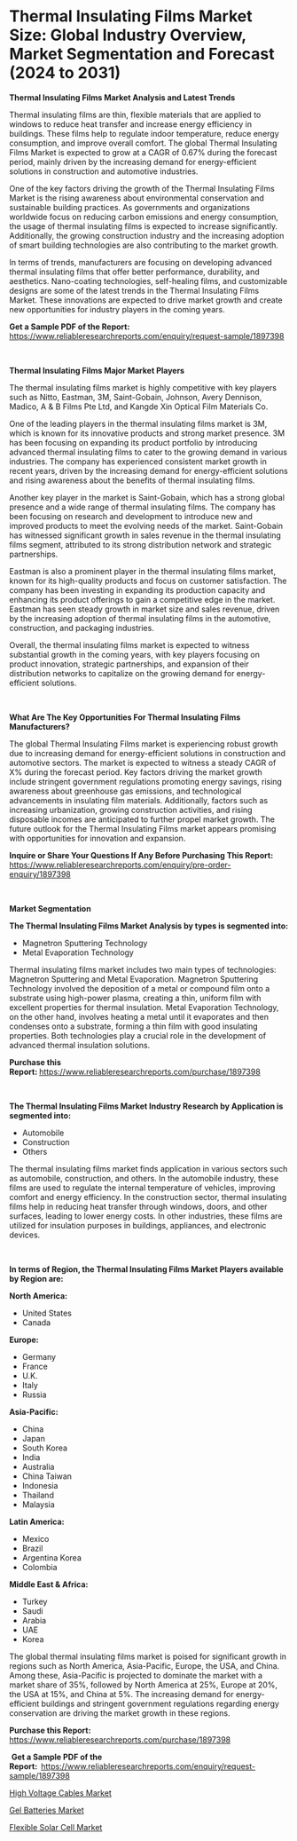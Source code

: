 <p><h1>Thermal Insulating Films Market Size: Global Industry Overview, Market Segmentation and Forecast (2024 to 2031)</h1></p><p><strong>Thermal Insulating Films Market Analysis and Latest Trends</strong></p>
<p><p>Thermal insulating films are thin, flexible materials that are applied to windows to reduce heat transfer and increase energy efficiency in buildings. These films help to regulate indoor temperature, reduce energy consumption, and improve overall comfort. The global Thermal Insulating Films Market is expected to grow at a CAGR of 0.67% during the forecast period, mainly driven by the increasing demand for energy-efficient solutions in construction and automotive industries.</p><p>One of the key factors driving the growth of the Thermal Insulating Films Market is the rising awareness about environmental conservation and sustainable building practices. As governments and organizations worldwide focus on reducing carbon emissions and energy consumption, the usage of thermal insulating films is expected to increase significantly. Additionally, the growing construction industry and the increasing adoption of smart building technologies are also contributing to the market growth.</p><p>In terms of trends, manufacturers are focusing on developing advanced thermal insulating films that offer better performance, durability, and aesthetics. Nano-coating technologies, self-healing films, and customizable designs are some of the latest trends in the Thermal Insulating Films Market. These innovations are expected to drive market growth and create new opportunities for industry players in the coming years.</p></p>
<p><strong>Get a Sample PDF of the Report:&nbsp;</strong> <a href="https://www.reliableresearchreports.com/enquiry/request-sample/1897398">https://www.reliableresearchreports.com/enquiry/request-sample/1897398</a></p>
<p>&nbsp;</p>
<p><strong>Thermal Insulating Films Major Market Players</strong></p>
<p><p>The thermal insulating films market is highly competitive with key players such as Nitto, Eastman, 3M, Saint-Gobain, Johnson, Avery Dennison, Madico, A & B Films Pte Ltd, and Kangde Xin Optical Film Materials Co.</p><p>One of the leading players in the thermal insulating films market is 3M, which is known for its innovative products and strong market presence. 3M has been focusing on expanding its product portfolio by introducing advanced thermal insulating films to cater to the growing demand in various industries. The company has experienced consistent market growth in recent years, driven by the increasing demand for energy-efficient solutions and rising awareness about the benefits of thermal insulating films.</p><p>Another key player in the market is Saint-Gobain, which has a strong global presence and a wide range of thermal insulating films. The company has been focusing on research and development to introduce new and improved products to meet the evolving needs of the market. Saint-Gobain has witnessed significant growth in sales revenue in the thermal insulating films segment, attributed to its strong distribution network and strategic partnerships.</p><p>Eastman is also a prominent player in the thermal insulating films market, known for its high-quality products and focus on customer satisfaction. The company has been investing in expanding its production capacity and enhancing its product offerings to gain a competitive edge in the market. Eastman has seen steady growth in market size and sales revenue, driven by the increasing adoption of thermal insulating films in the automotive, construction, and packaging industries.</p><p>Overall, the thermal insulating films market is expected to witness substantial growth in the coming years, with key players focusing on product innovation, strategic partnerships, and expansion of their distribution networks to capitalize on the growing demand for energy-efficient solutions.</p></p>
<p>&nbsp;</p>
<p><strong>What Are The Key Opportunities For Thermal Insulating Films Manufacturers?</strong></p>
<p><p>The global Thermal Insulating Films market is experiencing robust growth due to increasing demand for energy-efficient solutions in construction and automotive sectors. The market is expected to witness a steady CAGR of X% during the forecast period. Key factors driving the market growth include stringent government regulations promoting energy savings, rising awareness about greenhouse gas emissions, and technological advancements in insulating film materials. Additionally, factors such as increasing urbanization, growing construction activities, and rising disposable incomes are anticipated to further propel market growth. The future outlook for the Thermal Insulating Films market appears promising with opportunities for innovation and expansion.</p></p>
<p><strong>Inquire or Share Your Questions If Any Before Purchasing This Report:</strong> <a href="https://www.reliableresearchreports.com/enquiry/pre-order-enquiry/1897398">https://www.reliableresearchreports.com/enquiry/pre-order-enquiry/1897398</a></p>
<p>&nbsp;</p>
<p><strong>Market Segmentation</strong></p>
<p><strong>The Thermal Insulating Films Market Analysis by types is segmented into:</strong></p>
<p><ul><li>Magnetron Sputtering Technology</li><li>Metal Evaporation Technology</li></ul></p>
<p><p>Thermal insulating films market includes two main types of technologies: Magnetron Sputtering and Metal Evaporation. Magnetron Sputtering Technology involved the deposition of a metal or compound film onto a substrate using high-power plasma, creating a thin, uniform film with excellent properties for thermal insulation. Metal Evaporation Technology, on the other hand, involves heating a metal until it evaporates and then condenses onto a substrate, forming a thin film with good insulating properties. Both technologies play a crucial role in the development of advanced thermal insulation solutions.</p></p>
<p><strong>Purchase this Report:&nbsp;</strong><a href="https://www.reliableresearchreports.com/purchase/1897398">https://www.reliableresearchreports.com/purchase/1897398</a></p>
<p>&nbsp;</p>
<p><strong>The Thermal Insulating Films Market Industry Research by Application is segmented into:</strong></p>
<p><ul><li>Automobile</li><li>Construction</li><li>Others</li></ul></p>
<p><p>The thermal insulating films market finds application in various sectors such as automobile, construction, and others. In the automobile industry, these films are used to regulate the internal temperature of vehicles, improving comfort and energy efficiency. In the construction sector, thermal insulating films help in reducing heat transfer through windows, doors, and other surfaces, leading to lower energy costs. In other industries, these films are utilized for insulation purposes in buildings, appliances, and electronic devices.</p></p>
<p>&nbsp;</p>
<p><strong>In terms of Region, the Thermal Insulating Films Market Players available by Region are:</strong></p>
<p>
    <p> <strong> North America: </strong>
        <ul>
            <li>United States</li>
            <li>Canada</li>
        </ul>
        </p> 
    <p> <strong> Europe: </strong>
        <ul>
            <li>Germany</li>
            <li>France</li>
            <li>U.K.</li>
            <li>Italy</li>
            <li>Russia</li>
        </ul>
        </p> 
    <p> <strong> Asia-Pacific: </strong>
        <ul>
            <li>China</li>
            <li>Japan</li>
            <li>South Korea</li>
            <li>India</li>
            <li>Australia</li>
            <li>China Taiwan</li>
            <li>Indonesia</li>
            <li>Thailand</li>
            <li>Malaysia</li>
        </ul>
        </p> 
    <p> <strong> Latin America: </strong>
        <ul>
            <li>Mexico</li>
            <li>Brazil</li>
            <li>Argentina Korea</li>
            <li>Colombia</li>
        </ul>
        </p> 
    <p> <strong> Middle East & Africa: </strong>
        <ul>
            <li>Turkey</li>
            <li>Saudi</li>
            <li>Arabia</li>
            <li>UAE</li>
            <li>Korea</li>
        </ul>
    </p>
    </p>
<p><p>The global thermal insulating films market is poised for significant growth in regions such as North America, Asia-Pacific, Europe, the USA, and China. Among these, Asia-Pacific is projected to dominate the market with a market share of 35%, followed by North America at 25%, Europe at 20%, the USA at 15%, and China at 5%. The increasing demand for energy-efficient buildings and stringent government regulations regarding energy conservation are driving the market growth in these regions.</p></p>
<p><strong>Purchase this Report: </strong><a href="https://www.reliableresearchreports.com/purchase/1897398">https://www.reliableresearchreports.com/purchase/1897398</a></p>
<p>&nbsp;<strong>Get a Sample PDF of the Report:&nbsp;&nbsp;</strong><a href="https://www.reliableresearchreports.com/enquiry/request-sample/1897398">https://www.reliableresearchreports.com/enquiry/request-sample/1897398</a></p>
<p><strong></strong></p>
<p><p><a href="https://view.publitas.com/reportprime-1/high-voltage-cables-market-with-the-goal-of-estimating-the-market-size-and-future-growth-potential-of-various-market-segments-based-on-component-applications-end-user-and-region/">High Voltage Cables Market</a></p><p><a href="https://view.publitas.com/reportprime-1/gel-batteries-market-size-share-trends-analysis-report-by-material-by-type-by-end-user-by-region-and-segment-forecasts-2024-2031/">Gel Batteries Market</a></p><p><a href="https://view.publitas.com/reportprime-1/flexible-solar-cell-market-provides-a-comprehensive-analysis-including-a-macro-overview-of-the-market-as-well-as-micro-details-such-as-market-size-and-competitive-landscape/">Flexible Solar Cell Market</a></p></p>